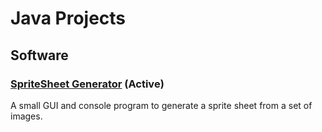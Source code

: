 # Java Projects

## Software

### [SpriteSheet Generator](https://github.com/DanielderErbauer/Sprite-Sheet-Generator) (Active)
A small GUI and console program to generate a sprite sheet from a set of images.
